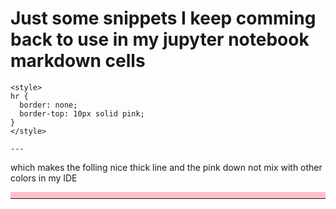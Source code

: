 # Just some snippets I keep comming back to use in my jupyter notebook markdown cells

```
<style>
hr {
  border: none;
  border-top: 10px solid pink;
}
</style>

---

```

which makes the folling nice thick line and the pink down not mix with other colors in my IDE

<style>
hr {
  border: none;
  border-top: 10px solid pink;
}
</style>

---


